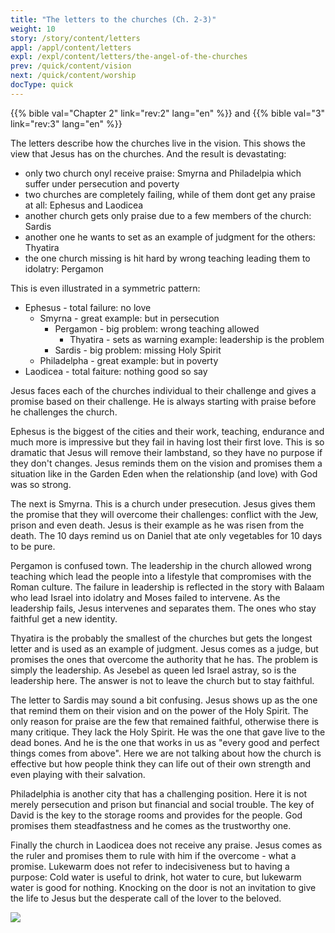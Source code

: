 ```yaml
---
title: "The letters to the churches (Ch. 2-3)"
weight: 10
story: /story/content/letters
appl: /appl/content/letters
expl: /expl/content/letters/the-angel-of-the-churches
prev: /quick/content/vision
next: /quick/content/worship
docType: quick
---
```


{{% bible val="Chapter 2" link="rev:2" lang="en" %}} and {{% bible val="3" link="rev:3" lang="en" %}}

The letters describe how the churches live in the vision. This shows the view that Jesus has on the churches. And the result is devastating:
- only two church onyl receive praise: Smyrna and Philadelpia which suffer under persecution and poverty
- two churches are completely failing, while of them dont get any praise at all: Ephesus and Laodicea
- another church gets only praise due to a few members of the church: Sardis
- another one he wants to set as an example of judgment for the others: Thyatira
- the one church missing is hit hard by wrong teaching leading them to idolatry: Pergamon

This is even illustrated in a symmetric pattern:
- Ephesus - total failure: no love
    - Smyrna - great example: but in persecution
        - Pergamon - big problem: wrong teaching allowed
            - Thyatira - sets as warning example: leadership is the problem
        - Sardis - big problem: missing Holy Spirit
    - Philadelpha - great example: but in poverty
- Laodicea - total faiture: nothing good so say

Jesus faces each of the churches individual to their challenge and gives a promise based on their challenge. He is always starting with praise before he challenges the church.

Ephesus is the biggest of the cities and their work, teaching, endurance and much more is impressive but they fail in having lost their first love. 
This is so dramatic that Jesus will remove their lambstand, so they have no purpose if they don't changes. Jesus reminds them on the vision and promises them a situation like in the Garden Eden when the relationship (and love) with God was so strong.

The next is Smyrna. This is a church under presecution. Jesus gives them the promise that they will overcome their challenges: conflict with the Jew, prison and even death. 
Jesus is their example as he was risen from the death. The 10 days remind us on Daniel that ate only vegetables for 10 days to be pure.

Pergamon is confused town. The leadership in the church allowed wrong teaching which lead the people into a lifestyle that compromises with the Roman culture.
The failure in leadership is reflected in the story with Balaam who lead Israel into idolatry and Moses failed to intervene. As the leadership fails, Jesus intervenes and separates them.
The ones who stay faithful get a new identity.

Thyatira is the probably the smallest of the churches but gets the longest letter and is used as an example of judgment. Jesus comes as a judge, but promises the ones that overcome the authority that he has.
The problem is simply the leadership. As Jesebel as queen led Israel astray, so is the leadership here. The answer is not to leave the church but to stay faithful.

The letter to Sardis may sound a bit confusing. Jesus shows up as the one that remind them on their vision and on the power of the Holy Spirit.
The only reason for praise are the few that remained faithful, otherwise there is many critique. They lack the Holy Spirit. He was the one that gave live to the dead bones.
And he is the one that works in us as "every good and perfect things comes from above". Here we are not talking about how the church is effective but how people think they can life out of their own strength and even playing with their salvation.

Philadelphia is another city that has a challenging position. Here it is not merely persecution and prison but financial and social trouble. 
The key of David is the key to the storage rooms and provides for the people. God promises them steadfastness and he comes as the trustworthy one.

Finally the church in Laodicea does not receive any praise. Jesus comes as the ruler and promises them to rule with him if the overcome - what a promise.
Lukewarm does not refer to indecisiveness but to having a purpose: Cold water is useful to drink, hot water to cure, but lukewarm water is good for nothing.
Knocking on the door is not an invitation to give the life to Jesus but the desperate call of the lover to the beloved. 

![](/images/Churches_en.jpg)
